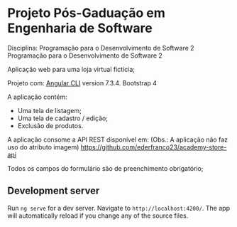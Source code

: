 # Projeto Pós-Gaduação em Engenharia de Software
Disciplina: Programação para o Desenvolvimento de Software 2
Programação para o Desenvolvimento de Software 2

Aplicação web para uma loja virtual fictícia;

Projeto com: 
[Angular CLI](https://github.com/angular/angular-cli) version 7.3.4.
Bootstrap 4 

A aplicação contém:

- Uma tela de listagem;
- Uma tela de cadastro / edição;
- Exclusão de produtos.

A aplicação consome a API REST disponível em: 
(Obs.: A aplicação não faz uso do atributo imagem)
https://github.com/ederfranco23/academy-store-api

Todos os campos do formulário são de preenchimento obrigatório;

## Development server

Run `ng serve` for a dev server. Navigate to `http://localhost:4200/`. 
The app will automatically reload if you change any of the source files.

